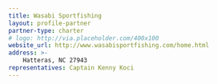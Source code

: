 ```yaml
---
title: Wasabi Sportfishing
layout: profile-partner
partner-type: charter
# logo: http://via.placeholder.com/400x100
website_url: http://www.wasabisportfishing.com/home.html
address: >- 
    Hatteras, NC 27943
representatives: Captain Kenny Koci
---
```


